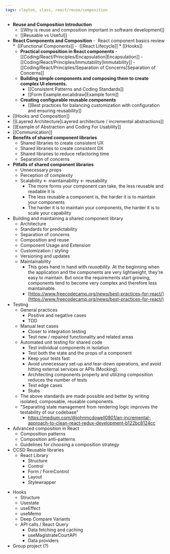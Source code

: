 ```yaml
---
tags: clayton, class, react/reuse/composition
---
```

* **Reuse and Composition Introduction**
	- [[Why is reuse and composition important in software development]]
	- [[Reusable vs Useful]]
* **React Components and Composition**
	-  React component basics review
		*  [[Functional Components]]
		-  [[React Lifecycle]]
		*  [[Hooks]] 
	*  **Practical composition in React components**
		-  [[Coding/React/Principles/Encapsulation|Encapsulation]]
		-  [[Coding/React/Principles/Immutability|Immutability]]
		-  [[Coding/React/Principles/Separation of Concerns|Separation of Concerns]]
	*  **Building simple components and composing them to create complex UI elements.**
		- [[Consistent Patterns and Coding Standards]]
		- [[Form Example.excalidraw|Example form]]
	* **Creating configurable reusable components**
		- [[Best practices for balancing customization with configuration and ensuring reusability]]
* [[Hooks and Composition]]
* [[Layered Architecture|Layered architecture / incremental abstractions]]
* [[Example of Abstraction and Coding For Usability]]
* [[Communication]]
* **Benefits of shared component libraries**
	- Shared libraries to create consistent UX
	- Shared libraries to create consistent DX
	- Shared libraries to reduce refactoring time
	- Separation of concerns
* **Pitfalls of shared component libraries**
	- Unnecessary props
	- Perception of complexity
	- Scalability <- maintainability <- reusability
		- The more forms your component can take, the less reusable and readable it is
		- The less reusable a component is, the harder it is to maintain your components
		- The harder it is to maintain your components, the harder it is to scale your capability
* Building and maintaining a shared component library
	- Architecture
	- Standards for predictability
	- Separation of concerns
	- Composition and reuse
	- Component Usage and Extension
	- Customization / styling
	- Versioning and updates
	- Maintainability
		- This goes hand in hand with _reusability._ At the beginning when the application and the components are very lightweight, they're easy to maintain. But once the requirements start growing, components tend to become very complex and therefore less maintainable.
		- [https://www.freecodecamp.org/news/best-practices-for-react/](https://www.freecodecamp.org/news/best-practices-for-react/)
* Testing
	* General practices 
		- Positive and negative cases
		- TDD
	- Manual test cases
		- Closer to integration testing
		- Test new / repaired functionality and related areas
	* Automated unit testing for shared code
		- Test individual components in isolation
		- Test both the state and the props of a component 
		- Keep your tests fast
		- Avoid unnecessary set-up and tear-down operations, and avoid hitting external services or APIs (Mocking).
		- Architecting components properly and utilizing composition reduces the number of tests
		- Test edge cases
		- Stubs
	- The above standards are made possible and better by writing isolated, composable, reusable components.
	- "Separating state management from rendering logic improves the testability of our codebase"
		- https://medium.com/@johnmcdowell0801/an-incremental-approach-to-clean-react-redux-development-b122bc8124cc
* Advanced composition in React
	- Composition patterns
	- Composition anti-patterns
	- Guidelines for choosing a composition strategy
* CCSD Reusable libraries
	- React Library
		- Structure
		- Control
		- Form / FormControl
		- Layout
		- Stylewrapper
- Hooks
	- Structure
	- Usestate
	- useEffect
	- useMemo
	- Deep Compare Variants
	- API calls / React Query
		- Data fetching and caching
		- useMagistrateCourtAPI
		- Data providers
- Group project (?)